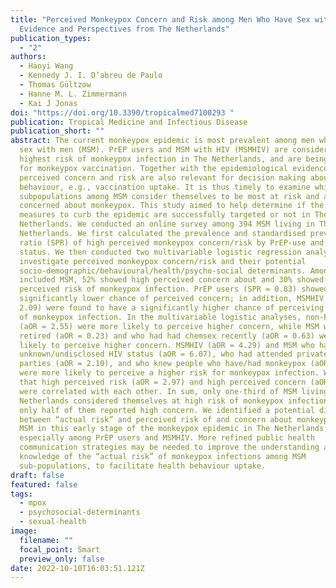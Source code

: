 ```yaml
---
title: "Perceived Monkeypox Concern and Risk among Men Who Have Sex with Men:
  Evidence and Perspectives from The Netherlands"
publication_types:
  - "2"
authors:
  - Haoyi Wang
  - Kennedy J. I. D’abreu de Paulo
  - Thomas Gültzow
  - Hanne M. L. Zimmermann
  - Kai J Jonas
doi: "https://doi.org/10.3390/tropicalmed7100293 "
publication: Tropical Medicine and Infectious Disease
publication_short: ""
abstract: The current monkeypox epidemic is most prevalent among men who have
  sex with men (MSM). PrEP users and MSM with HIV (MSMHIV) are considered at
  highest risk of monkeypox infection in The Netherlands, and are being targeted
  for monkeypox vaccination. Together with the epidemiological evidence,
  perceived concern and risk are also relevant for decision making about health
  behaviour, e.g., vaccination uptake. It is thus timely to examine which
  subpopulations among MSM consider themselves to be most at risk and are most
  concerned about monkeypox. This study aimed to help determine if the current
  measures to curb the epidemic are successfully targeted or not in The
  Netherlands. We conducted an online survey among 394 MSM living in The
  Netherlands. We first calculated the prevalence and standardised prevalence
  ratio (SPR) of high perceived monkeypox concern/risk by PrEP-use and HIV
  status. We then conducted two multivariable logistic regression analyses to
  investigate perceived monkeypox concern/risk and their potential
  socio-demographic/behavioural/health/psycho-social determinants. Among the
  included MSM, 52% showed high perceived concern about and 30% showed high
  perceived risk of monkeypox infection. PrEP users (SPR = 0.83) showed a
  significantly lower chance of perceived concern; in addition, MSMHIV (SPR =
  2.09) were found to have a significantly higher chance of perceiving high risk
  of monkeypox infection. In the multivariable logistic analyses, non-PrEP users
  (aOR = 2.55) were more likely to perceive higher concern, while MSM who were
  retired (aOR = 0.23) and who had had chemsex recently (aOR = 0.63) were less
  likely to perceive higher concern. MSMHIV (aOR = 4.29) and MSM who had an
  unknown/undisclosed HIV status (aOR = 6.07), who had attended private sex
  parties (aOR = 2.10), and who knew people who have/had monkeypox (aOR = 2.10)
  were more likely to perceive a higher risk for monkeypox infection. We found
  that high perceived risk (aOR = 2.97) and high perceived concern (aOR = 3.13)
  were correlated with each other. In sum, only one-third of MSM living in The
  Netherlands considered themselves at high risk of monkeypox infection, and
  only half of them reported high concern. We identified a potential discrepancy
  between “actual risk” and perceived risk of and concern about monkeypox among
  MSM in this early stage of the monkeypox epidemic in The Netherlands,
  especially among PrEP users and MSMHIV. More refined public health
  communication strategies may be needed to improve the understanding and
  knowledge of the “actual risk” of monkeypox infections among MSM
  sub-populations, to facilitate health behaviour uptake.
draft: false
featured: false
tags:
  - mpox
  - psychosocial-determinants
  - sexual-health
image:
  filename: ""
  focal_point: Smart
  preview_only: false
date: 2022-10-10T16:03:51.121Z
---
```

